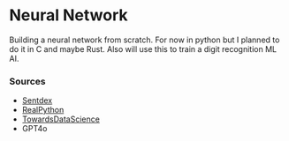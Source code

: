 
# Neural Network

Building a neural network from scratch. For now in python but I planned to do it in C and maybe Rust.
Also will use this to train a digit recognition ML AI.

### Sources

- [Sentdex](https://www.youtube.com/watch?v=Wo5dMEP_BbI&list=PLQVvvaa0QuDcjD5BAw2DxE6OF2tius3V3)
- [RealPython](https://realpython.com/python-ai-neural-network/)
- [TowardsDataScience](https://towardsdatascience.com/\math-neural-network-from-scratch-in-python-d6da9f29ce65)
- GPT4o
